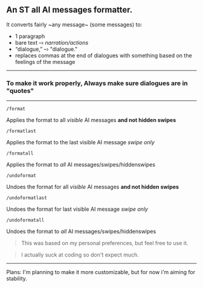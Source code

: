 ## An ST all AI messages formatter.
It converts fairly ~any message~ (some messages) to:
- 1 paragraph
- bare text –› *narration/actions*
- “dialogue,” –› "dialogue."
- replaces commas at the end of dialogues with something based on the feelings of the message

---
### To make it work properly, Always make sure dialogues are in "quotes"

---

```
/format
```
Applies the format to all *visible* AI messages **and not hidden swipes**
```
/formatlast
```
Applies the format to the last visible AI message *swipe only*
```
/formatall 
```
Applies the format to *all* AI messages/swipes/hiddenswipes


```
/undoformat
```
Undoes the format for all *visible* AI messages **and not hidden swipes**

```
/undoformatlast
```
Undoes the format for last visible AI message *swipe only*
```
/undoformatall
```
Undoes the format to *all* AI messages/swipes/hiddenswipes

> This was based on my personal preferences, but feel free to use it.

> I actually suck at coding so don't expect much.

---
Plans:
I'm planning to make it more customizable, but for now i'm aiming for stability.

